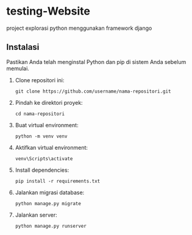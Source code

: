# testing-Website
project explorasi python menggunakan framework django

## Instalasi

Pastikan Anda telah menginstal Python dan pip di sistem Anda sebelum memulai.

1. Clone repositori ini:

   ```shell
   git clone https://github.com/username/nama-repositori.git

2. Pindah ke direktori proyek:
    ```shell
    cd nama-repositori

3. Buat virtual environment:
    ```shell
    python -m venv venv
    
4. Aktifkan virtual environment:
   ```shell
   venv\Scripts\activate

5. Install dependencies:
   ```shell
   pip install -r requirements.txt

6. Jalankan migrasi database:
   ```shell
   python manage.py migrate

7. Jalankan server:
   ```shell
   python manage.py runserver
